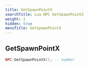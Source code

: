 ```yaml
---
title: GetSpawnPointX
searchTitle: Lua NPC GetSpawnPointX
weight: 1
hidden: true
menuTitle: GetSpawnPointX
---
```

## GetSpawnPointX
```lua
NPC:GetSpawnPointX(); -- number
```